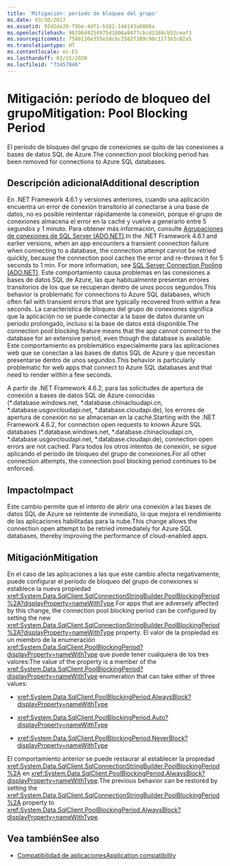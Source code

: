 ```yaml
---
title: 'Mitigación: período de bloqueo del grupo'
ms.date: 03/30/2017
ms.assetid: 92d2de20-79be-4df1-b182-144143a8866a
ms.openlocfilehash: 98396d4254975d1806a8477cbcd2380cb52ceaf3
ms.sourcegitcommit: 7588136e355e10cbc2582f389c90c127363c02a5
ms.translationtype: HT
ms.contentlocale: es-ES
ms.lasthandoff: 03/15/2020
ms.locfileid: "73457846"
---
```

# <a name="mitigation-pool-blocking-period"></a><span data-ttu-id="01cb8-102">Mitigación: período de bloqueo del grupo</span><span class="sxs-lookup"><span data-stu-id="01cb8-102">Mitigation: Pool Blocking Period</span></span>
<span data-ttu-id="01cb8-103">El período de bloqueo del grupo de conexiones se quito de las conexiones a bases de datos SQL de Azure.</span><span class="sxs-lookup"><span data-stu-id="01cb8-103">The connection pool blocking period has been removed for connections to Azure SQL databases.</span></span>  
  
## <a name="additional-description"></a><span data-ttu-id="01cb8-104">Descripción adicional</span><span class="sxs-lookup"><span data-stu-id="01cb8-104">Additional description</span></span>  
 <span data-ttu-id="01cb8-105">En .NET Framework 4.6.1 y versiones anteriores, cuando una aplicación encuentra un error de conexión transitorio al conectarse a una base de datos, no es posible reintentar rápidamente la conexión, porque el grupo de conexiones almacena el error en la caché y vuelve a generarlo entre 5 segundos y 1 minuto. Para obtener más información, consulte [Agrupaciones de conexiones de SQL Server (ADO.NET)](../data/adonet/sql-server-connection-pooling.md).</span><span class="sxs-lookup"><span data-stu-id="01cb8-105">In the .NET Framework 4.6.1 and earlier versions, when an app encounters a transient connection failure when connecting to a database, the connection attempt cannot be retried quickly, because the connection pool caches the error and re-throws it for 5 seconds to 1 min. For more information, see [SQL Server Connection Pooling (ADO.NET)](../data/adonet/sql-server-connection-pooling.md).</span></span> <span data-ttu-id="01cb8-106">Este comportamiento causa problemas en las conexiones a bases de datos SQL de Azure, las que habitualmente presentan errores transitorios de los que se recuperan dentro de unos pocos segundos.</span><span class="sxs-lookup"><span data-stu-id="01cb8-106">This behavior is problematic for connections to Azure SQL databases, which often fail with transient errors that are typically recovered from within a few seconds.</span></span> <span data-ttu-id="01cb8-107">La característica de bloqueo del grupo de conexiones significa que la aplicación no se puede conectar a la base de datos durante un período prolongado, incluso si la base de datos está disponible.</span><span class="sxs-lookup"><span data-stu-id="01cb8-107">The connection pool blocking feature means that the app cannot connect to the database for an extensive period, even though the database is available.</span></span> <span data-ttu-id="01cb8-108">Este comportamiento es problemático especialmente para las aplicaciones web que se conectan a las bases de datos SQL de Azure y que necesitan presentarse dentro de unos segundos.</span><span class="sxs-lookup"><span data-stu-id="01cb8-108">This behavior is particularly problematic for web apps that connect to Azure SQL databases and that need to render within a few seconds.</span></span>  
  
 <span data-ttu-id="01cb8-109">A partir de .NET Framework 4.6.2, para las solicitudes de apertura de conexión a bases de datos SQL de Azure conocidas (\*.database.windows.net, \*.database.chinacloudapi.cn, \*.database.usgovcloudapi.net, \*.database.cloudapi.de), los errores de apertura de conexión no se almacenan en la caché.</span><span class="sxs-lookup"><span data-stu-id="01cb8-109">Starting with the .NET Framework 4.6.2, for connection open requests to known Azure SQL databases (\*.database.windows.net, \*.database.chinacloudapi.cn, \*.database.usgovcloudapi.net, \*.database.cloudapi.de), connection open errors are not cached.</span></span> <span data-ttu-id="01cb8-110">Para todos los otros intentos de conexión, se sigue aplicando el período de bloqueo del grupo de conexiones.</span><span class="sxs-lookup"><span data-stu-id="01cb8-110">For all other connection attempts, the connection pool blocking period continues to be enforced.</span></span>  
  
## <a name="impact"></a><span data-ttu-id="01cb8-111">Impacto</span><span class="sxs-lookup"><span data-stu-id="01cb8-111">Impact</span></span>  
 <span data-ttu-id="01cb8-112">Este cambio permite que el intento de abrir una conexión a las bases de datos SQL de Azure se reintente de inmediato, lo que mejora el rendimiento de las aplicaciones habilitadas para la nube.</span><span class="sxs-lookup"><span data-stu-id="01cb8-112">This change allows the connection open attempt to be retried immediately for Azure SQL databases, thereby improving the performance of cloud-enabled apps.</span></span>  
  
## <a name="mitigation"></a><span data-ttu-id="01cb8-113">Mitigación</span><span class="sxs-lookup"><span data-stu-id="01cb8-113">Mitigation</span></span>  
 <span data-ttu-id="01cb8-114">En el caso de las aplicaciones a las que este cambio afecta negativamente, puede configurar el período de bloqueo del grupo de conexiones si establece la nueva propiedad <xref:System.Data.SqlClient.SqlConnectionStringBuilder.PoolBlockingPeriod%2A?displayProperty=nameWithType>.</span><span class="sxs-lookup"><span data-stu-id="01cb8-114">For apps that are adversely affected by this change, the connection pool blocking period can be configured by setting the new <xref:System.Data.SqlClient.SqlConnectionStringBuilder.PoolBlockingPeriod%2A?displayProperty=nameWithType> property.</span></span>  <span data-ttu-id="01cb8-115">El valor de la propiedad es un miembro de la enumeración <xref:System.Data.SqlClient.PoolBlockingPeriod?displayProperty=nameWithType> que puede tener cualquiera de los tres valores:</span><span class="sxs-lookup"><span data-stu-id="01cb8-115">The value of the property is a member of the <xref:System.Data.SqlClient.PoolBlockingPeriod?displayProperty=nameWithType> enumeration that can take either of three values:</span></span>  
  
- <xref:System.Data.SqlClient.PoolBlockingPeriod.AlwaysBlock?displayProperty=nameWithType>
  
- <xref:System.Data.SqlClient.PoolBlockingPeriod.Auto?displayProperty=nameWithType>
  
- <xref:System.Data.SqlClient.PoolBlockingPeriod.NeverBlock?displayProperty=nameWithType>
  
 <span data-ttu-id="01cb8-116">El comportamiento anterior se puede restaurar al establecer la propiedad <xref:System.Data.SqlClient.SqlConnectionStringBuilder.PoolBlockingPeriod%2A> en <xref:System.Data.SqlClient.PoolBlockingPeriod.AlwaysBlock?displayProperty=nameWithType>.</span><span class="sxs-lookup"><span data-stu-id="01cb8-116">The previous behavior can be restored by setting the <xref:System.Data.SqlClient.SqlConnectionStringBuilder.PoolBlockingPeriod%2A> property to <xref:System.Data.SqlClient.PoolBlockingPeriod.AlwaysBlock?displayProperty=nameWithType>.</span></span>  
  
## <a name="see-also"></a><span data-ttu-id="01cb8-117">Vea también</span><span class="sxs-lookup"><span data-stu-id="01cb8-117">See also</span></span>

- [<span data-ttu-id="01cb8-118">Compatibilidad de aplicaciones</span><span class="sxs-lookup"><span data-stu-id="01cb8-118">Application compatibility</span></span>](application-compatibility.md)
